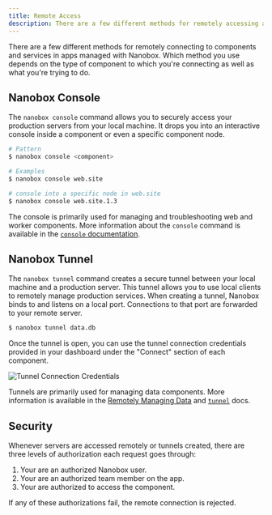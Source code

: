 ```yaml
---
title: Remote Access
description: There are a few different methods for remotely accessing apps deployed with Nanobox.
---
```


There are a few different methods for remotely connecting to components and services in apps managed with Nanobox. Which method you use depends on the type of component to which you're connecting as well as what you're trying to do.

## Nanobox Console
The `nanobox console` command allows you to securely access your production servers from your local machine. It drops you into an interactive console inside a component or even a specific component node.

```bash
# Pattern
$ nanobox console <component>

# Examples
$ nanobox console web.site

# console into a specific node in web.site
$ nanobox console web.site.1.3
```

The console is primarily used for managing and troubleshooting web and worker components. More information about the `console` command is available in the [`console` documentation](/cli/console/).

## Nanobox Tunnel
The `nanobox tunnel` command creates a secure tunnel between your local machine and a production server. This tunnel allows you to use local clients to remotely manage production services. When creating a tunnel, Nanobox binds to and listens on a local port. Connections to that port are forwarded to your remote server.

```bash
$ nanobox tunnel data.db
```

Once the tunnel is open, you can use the tunnel connection credentials provided in your dashboard under the "Connect" section of each component.

![Tunnel Connection Credentials](/src-images/tunnel-connection-creds.png)

Tunnels are primarily used for managing data components. More information is available in the [Remotely Managing Data](/data-management/remotely-managing-data/#create-a-secure-tunnel) and [`tunnel`](/cli/tunnel/) docs.

## Security
Whenever servers are accessed remotely or tunnels created, there are three levels of authorization each request goes through:

1. Your are an authorized Nanobox user.
2. Your are an authorized team member on the app.
3. Your are authorized to access the component.

If any of these authorizations fail, the remote connection is rejected.

